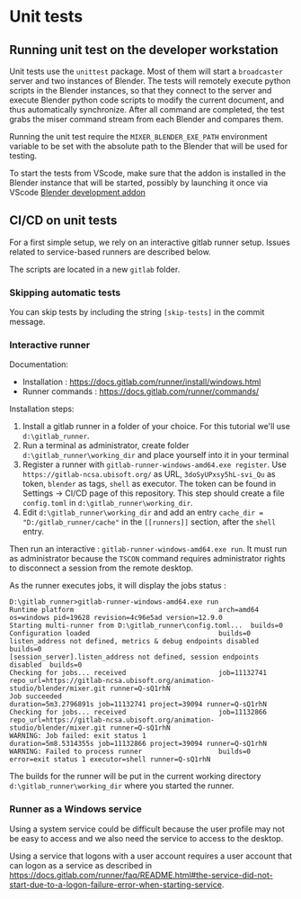 # Unit tests

## Running unit test on the developer workstation

Unit tests use the `unittest` package. Most of them will start a `broadcaster` server and two instances of Blender. The tests will remotely execute python scripts in the Blender instances, so that they connect to the server and execute  Blender python code scripts to modify the current document, and thus automatically synchronize. After all command are completed, the test grabs the miser command stream from each Blender and compares them.

Running the unit test require the `MIXER_BLENDER_EXE_PATH` environment variable to be set with the absolute path to the Blender that will be used for testing.

To start the tests from VScode, make sure that the addon is installed in the Blender instance that will be started, possibly by launching it once via VScode [Blender development addon](https://github.com/JacquesLucke/blender_vscode)


## CI/CD on unit tests

For a first simple setup, we rely on an interactive gitlab runner setup. Issues related to service-based runners are described below.

The scripts are located in a new `gitlab` folder.

### Skipping automatic tests

You can skip tests by including the string `[skip-tests]` in the commit message.

### Interactive runner

Documentation:

- Installation : https://docs.gitlab.com/runner/install/windows.html
- Runner commands : https://docs.gitlab.com/runner/commands/

Installation steps:

1. Install a gitlab runner in a folder of your choice. For this tutorial we'll use `d:\gitlab_runner`.
2. Run a terminal as administrator, create folder `d:\gitlab_runner\working_dir` and place yourself into it in your terminal
3. Register a runner with `gitlab-runner-windows-amd64.exe register`. Use `https://gitlab-ncsa.ubisoft.org/` as URL, `3doSyUPxsy5hL-svi_Qu` as token, `blender` as tags, `shell` as executor. The token can be found in Settings -> CI/CD page of this repository. This step should create a file `config.toml` in `d:\gitlab_runner\working_dir`.
4. Edit `d:\gitlab_runner\working_dir` and add an entry `cache_dir = "D:/gitlab_runner/cache"` in the `[[runners]]` section, after the `shell` entry.

Then run an interactive : `gitlab-runner-windows-amd64.exe run`. It must run as administrator because the `TSCON` command requires administrator rights to disconnect a session from the remote desktop.

As the runner executes jobs, it will display the jobs status :

```
D:\gitlab_runner>gitlab-runner-windows-amd64.exe run
Runtime platform                                    arch=amd64 os=windows pid=19628 revision=4c96e5ad version=12.9.0
Starting multi-runner from D:\gitlab_runner\config.toml...  builds=0
Configuration loaded                                builds=0
listen_address not defined, metrics & debug endpoints disabled  builds=0
[session_server].listen_address not defined, session endpoints disabled  builds=0
Checking for jobs... received                       job=11132741 repo_url=https://gitlab-ncsa.ubisoft.org/animation-studio/blender/mixer.git runner=Q-sQ1rhN
Job succeeded                                       duration=5m3.2796891s job=11132741 project=39094 runner=Q-sQ1rhN
Checking for jobs... received                       job=11132866 repo_url=https://gitlab-ncsa.ubisoft.org/animation-studio/blender/mixer.git runner=Q-sQ1rhN
WARNING: Job failed: exit status 1                  duration=5m8.5314355s job=11132866 project=39094 runner=Q-sQ1rhN
WARNING: Failed to process runner                   builds=0 error=exit status 1 executor=shell runner=Q-sQ1rhN
```

The builds for the runner will be put in the current working directory `d:\gitlab_runner\working_dir` where you started the runner.

### Runner as a Windows service

Using a system service could be difficult because the user profile may not be easy to access and we also need the service to access to the desktop.

Using a service that logons with a user account requires a user account that can logon as a service as described in https://docs.gitlab.com/runner/faq/README.html#the-service-did-not-start-due-to-a-logon-failure-error-when-starting-service.
